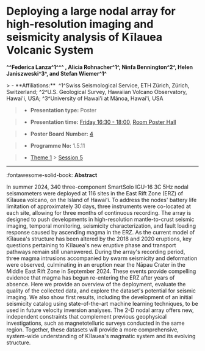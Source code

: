 # Deploying a large nodal array for high-resolution imaging and seismicity analysis of Kīlauea Volcanic System

**^^Federica Lanza^1^^^ , Alicia Rohnacher^1^, Ninfa Bennington^2^, Helen Janiszweski^3^, and Stefan Wiemer^1^**

<!-- more -->> - **Affiliations:**  ^1^Swiss Seismological Service, ETH Zürich, Zürich, Switzerland; ^2^U.S. Geological Survey, Hawaiian Volcano Observatory, Hawai'i, USA; ^3^University of Hawai'i at Mānoa, Hawai'i, USA 

> - **Presentation type:** Poster

> - **Presentation time:** [Friday 16:30 - 18:00](../sessions_comparison.md#__tabbed_4_6), [Room Poster Hall](../maps_venue.md#__tabbed_1_1)

> - **Poster Board Number:** [4](../map_poster_boards.md#friday)

> - **Programme No:** 1.5.11

> - [Theme 1](../theme1.md) > [Session 5](../sessions/session-1-5.md)

--- 

:fontawesome-solid-book: **Abstract**

In summer 2024, 340 three-component SmartSolo IGU-16 3C 5Hz nodal seismometers were deployed at 116 sites in the East Rift Zone (ERZ) of Kīlauea volcano, on the Island of Hawaiʻi. To address the nodes' battery life limitation of approximately 30 days, three instruments were co-located at each site, allowing for three months of continuous recording. The array is designed to push developments in high-resolution mantle-to-crust seismic imaging, temporal monitoring, seismicity characterization, and fault loading response caused by ascending magma in the ERZ. As the current model of Kīlauea's structure has been altered by the 2018 and 2020 eruptions, key questions pertaining to Kīlauea's new eruptive phase and transport pathways remain still unanswered. During the array's recording period, three magma intrusions accompanied by swarm seismicity and deformation were observed, culminating in an eruption near the Nāpau Crater in the Middle East Rift Zone in September 2024. These events provide compelling evidence that magma has begun re-entering the ERZ after years of absence. Here we provide an overview of the deployment, evaluate the quality of the collected data, and explore the dataset's potential for seismic imaging. We also show first results, including the development of an initial seismicity catalog using state-of-the-art machine learning techniques, to be used in future velocity inversion analyses. The 2-D nodal array offers new, independent constraints that complement previous geophysical investigations, such as magnetotelluric surveys conducted in the same region. Together, these datasets will provide a more comprehensive, system-wide understanding of Kīlauea's magmatic system and its evolving structure.

